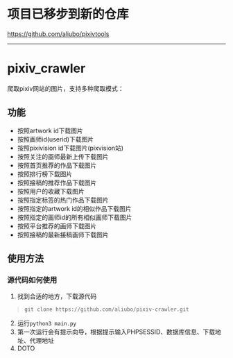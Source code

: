 # 项目已移步到新的仓库
https://github.com/aliubo/pixivtools

---

# pixiv_crawler

爬取pixiv网站的图片，支持多种爬取模式：  

## 功能

* 按照artwork id下载图片
* 按照画师id(userid)下载图片
* 按照pixivision id下载图片(pixvision站)
* 按照关注的画师最新上传下载图片
* 按照首页推荐的作品下载图片
* 按照排行榜下载图片
* 按照接稿的推荐作品下载图片
* 按照用户的收藏下载图片
* 按照指定标签的热门作品下载图片
* 按照指定的artwork id的相似作品下载图片
* 按照指定的画师id的所有相似画师下载图片
* 按照平台推荐的画师下载图片
* 按照接稿的最新接稿画师下载图片

## 使用方法

### 源代码如何使用

1. 找到合适的地方，下载源代码 
> `git clone https://github.com/aliubo/pixiv-crawler.git`

2. 运行`python3 main.py`
3. 第一次运行会有提示向导，根据提示输入PHPSESSID、数据库信息、下载地址、代理地址
4. DOTO
